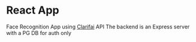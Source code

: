 # React App
Face Recognition App using [Clarifai](https://www.clarifai.com/) API
The backend is an Express server with a PG DB for auth only